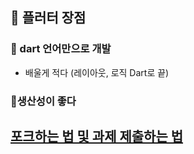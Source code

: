 
## 📖 플러터 장점

### 📄 dart 언어만으로 개발 
- 배울게 적다 (레이아웃, 로직 Dart로 끝)


### 📄생산성이 좋다


## [포크하는 법 및 과제 제출하는 법](https://github.com/hwangtaewook/TIL/blob/main/Git/%ED%8F%AC%ED%81%AC%ED%95%98%EB%8A%94%20%EB%B2%95%20%EB%B0%8F%20PR%ED%95%98%EB%8A%94%20%EB%B2%95.md)







